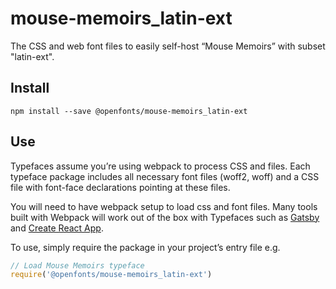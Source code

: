 
# mouse-memoirs_latin-ext

The CSS and web font files to easily self-host “Mouse Memoirs” with subset "latin-ext".

## Install

`npm install --save @openfonts/mouse-memoirs_latin-ext`

## Use

Typefaces assume you’re using webpack to process CSS and files. Each typeface
package includes all necessary font files (woff2, woff) and a CSS file with
font-face declarations pointing at these files.

You will need to have webpack setup to load css and font files. Many tools built
with Webpack will work out of the box with Typefaces such as [Gatsby](https://github.com/gatsbyjs/gatsby)
and [Create React App](https://github.com/facebookincubator/create-react-app).

To use, simply require the package in your project’s entry file e.g.

```javascript
// Load Mouse Memoirs typeface
require('@openfonts/mouse-memoirs_latin-ext')
```
